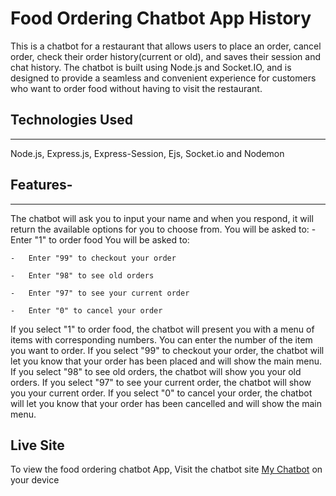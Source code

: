 # Food Ordering Chatbot App History

This is a chatbot for a restaurant that allows users to place an order, cancel order, check their order history(current or old), and saves their session and chat history. The chatbot is built using Node.js and Socket.IO, and is designed to provide a seamless and convenient experience for customers who want to order food without having to visit the restaurant.

## Technologies Used

---

  Node.js,
  Express.js,
  Express-Session,
  Ejs,
  Socket.io and
  Nodemon  

## Features-

---
The chatbot will ask you to input your name and when you respond, it will return the available options for you to choose from.
  You will be asked to:
    -   Enter "1" to order food
  You will be asked to:

    -   Enter "99" to checkout your order 

    -   Enter "98" to see old orders

    -   Enter "97" to see your current order

    -   Enter "0" to cancel your order

 If you select "1" to order food, the chatbot will present you with a menu of items with corresponding numbers. You can enter the number of the item you want to order.
  If you select "99" to checkout your order, the chatbot will let you know that your order has been placed and will show the main menu.
  If you select "98" to see old orders, the chatbot will show you your old orders.
 If you select "97" to see your current order, the chatbot will show you your current order.
  If you select "0" to cancel your order, the chatbot will let you know that your order has been cancelled and will show the main menu.

## Live Site

To view the food ordering chatbot App, Visit the chatbot site [My Chatbot](https://my-chabot.onrender.com) on your device
